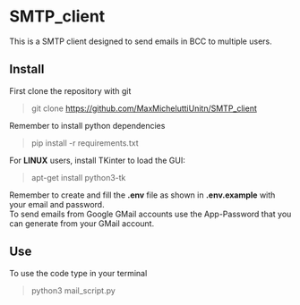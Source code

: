 # SMTP_client

This is a SMTP client designed to send emails in BCC to multiple users.  

## Install

First clone the repository with git

> git clone https://github.com/MaxMicheluttiUnitn/SMTP_client  

Remember to install python dependencies

> pip install -r requirements.txt

For **LINUX** users, install TKinter to load the GUI:

> apt-get install python3-tk  

Remember to create and fill the **.env** file as shown in **.env.example** with your email and password.  
To send emails from Google GMail accounts use the App-Password that you can generate from your GMail account.

## Use

To use the code type in your terminal

> python3 mail_script.py
